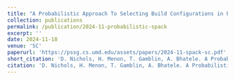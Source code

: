 ```yaml
---
title: "A Probabilistic Approach To Selecting Build Configurations in Package Managers"
collection: publications
permalink: /publication/2024-11-probabilistic-spack
excerpt: ''
date: 2024-11-18
venue: 'SC'
paperurl: 'https://pssg.cs.umd.edu/assets/papers/2024-11-spack-sc.pdf'
short_citation: 'D. Nichols, H. Menon, T. Gamblin, A. Bhatele. A Probabilistic Approach To Selecting Build Configurations in Package Managers. SC 2024.'
citation: 'D. Nichols, H. Menon, T. Gamblin, A. Bhatele. A Probabilistic Approach To Selecting Build Configurations in Package Managers. SC 2024.'
---
```

